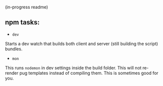 (in-progress readme)


npm tasks:
----------

 - `dev`
   
Starts a dev watch that builds both client and server (still building the script)
bundles.


 - `mon`

This runs `nodemon` in dev settings inside the build folder. This will
not re-render pug templates instead of compiling them. This is
sometimes good for you.
